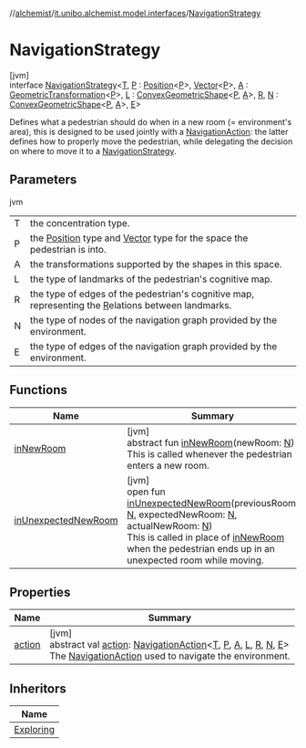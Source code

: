 //[alchemist](../../../index.md)/[it.unibo.alchemist.model.interfaces](../index.md)/[NavigationStrategy](index.md)

# NavigationStrategy

[jvm]\
interface [NavigationStrategy](index.md)<[T](index.md), [P](index.md) : [Position](../-position/index.md)<[P](index.md)>, [Vector](../../it.unibo.alchemist.model.interfaces.geometry/-vector/index.md)<[P](index.md)>, [A](index.md) : [GeometricTransformation](../../it.unibo.alchemist.model.interfaces.geometry/-geometric-transformation/index.md)<[P](index.md)>, [L](index.md) : [ConvexGeometricShape](../../it.unibo.alchemist.model.interfaces.geometry/-convex-geometric-shape/index.md)<[P](index.md), [A](index.md)>, [R](index.md), [N](index.md) : [ConvexGeometricShape](../../it.unibo.alchemist.model.interfaces.geometry/-convex-geometric-shape/index.md)<[P](index.md), [A](index.md)>, [E](index.md)>

Defines what a pedestrian should do when in a new room (= environment's area), this is designed to be used jointly with a [NavigationAction](../-navigation-action/index.md): the latter defines how to properly move the pedestrian, while delegating the decision on where to move it to a [NavigationStrategy](index.md).

## Parameters

jvm

| | |
|---|---|
| T | the concentration type. |
| P | the [Position](../-position/index.md) type and [Vector](../../it.unibo.alchemist.model.interfaces.geometry/-vector/index.md) type for the space the pedestrian is into. |
| A | the transformations supported by the shapes in this space. |
| L | the type of landmarks of the pedestrian's cognitive map. |
| R | the type of edges of the pedestrian's cognitive map, representing the [R](index.md)elations between landmarks. |
| N | the type of nodes of the navigation graph provided by the environment. |
| E | the type of edges of the navigation graph provided by the environment. |

## Functions

| Name | Summary |
|---|---|
| [inNewRoom](in-new-room.md) | [jvm]<br>abstract fun [inNewRoom](in-new-room.md)(newRoom: [N](index.md))<br>This is called whenever the pedestrian enters a new room. |
| [inUnexpectedNewRoom](in-unexpected-new-room.md) | [jvm]<br>open fun [inUnexpectedNewRoom](in-unexpected-new-room.md)(previousRoom: [N](index.md), expectedNewRoom: [N](index.md), actualNewRoom: [N](index.md))<br>This is called in place of [inNewRoom](in-new-room.md) when the pedestrian ends up in an unexpected room while moving. |

## Properties

| Name | Summary |
|---|---|
| [action](action.md) | [jvm]<br>abstract val [action](action.md): [NavigationAction](../-navigation-action/index.md)<[T](index.md), [P](index.md), [A](index.md), [L](index.md), [R](index.md), [N](index.md), [E](index.md)><br>The [NavigationAction](../-navigation-action/index.md) used to navigate the environment. |

## Inheritors

| Name |
|---|
| [Exploring](../../it.unibo.alchemist.model.implementations.actions.navigationstrategies/-exploring/index.md) |
